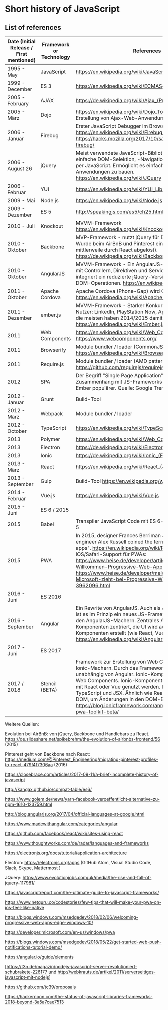# Short history of JavaScript

## List of references

| Date (Initial Release / First mentioned) | Framework or Technology | References |
| --- | --- | --- |
| 1995 - May   | JavaScript   |  https://en.wikipedia.org/wiki/JavaScript | 
| 1999 - December | ES 3 | https://en.wikipedia.org/wiki/ECMAScript |
| 2005 - February | AJAX |	https://de.wikipedia.org/wiki/Ajax_(Programmierung) |
| 2005 - März | Dojo | https://en.wikipedia.org/wiki/Dojo_Toolkit - Framework zur Erstellung von Ajax-Web-Anwendungen mit JavaScript |
| 2006 - Januar | Firebug | Erster JavaScript Debugger im Browser https://en.wikipedia.org/wiki/Firebug_(software) https://hacks.mozilla.org/2017/10/saying-goodbye-to-firebug/|
|2006 - August 26 |	jQuery | Meist verwendete JavaScript-Bibliothek. Core-Feature: einfache DOM-Selektion, -Navigation und -Manipulation per JavaScript. Ermöglicht es einfacher Ajax-Web-Anwendungen zu bauen. <br> https://en.wikipedia.org/wiki/JQuery |
| 2006 - Februar | YUI |	https://en.wikipedia.org/wiki/YUI_Library
| 2009 - Mai | Node.js |	https://en.wikipedia.org/wiki/Node.js
| 2009 - Dezember |ES 5 |	http://speakingjs.com/es5/ch25.html
| 2010 - Juli | Knockout	| MVVM-Framework https://en.wikipedia.org/wiki/Knockout_(web_framework) |
| 2010 - Oktober | Backbone	| MVP-Framework - nutzt jQuery für DOM-Operationen. Wurde beim AirBnB und Pinterest eingesetzt (wird mittlerweile durch React abgelöst). https://de.wikipedia.org/wiki/Backbone.js |
| 2010 - Oktober | AngularJS | MVVM-Framework - Ein AngularJS-Anwendung wird u.a. mit Controllern, Direktiven und Services strukturiert. Es integriert ein reduzierte jQuery-Version (jQuery Lite) für DOM-Operationen. https://en.wikipedia.org/wiki/AngularJS |
| 2011 - Oktober | Apache Cordova | Apache Cordova (Phone-Gap) wird Open Source https://en.wikipedia.org/wiki/Apache_Cordova
| 2011 - Dezember |	ember.js | MVVM-Framework - Starker Konkurrent zu AngularJS. Nutzer: LinkedIn, PlayStation Now, Apple Music, Travis CI - die meisten haben 2014/2015 damit gestartet. https://en.wikipedia.org/wiki/Ember.js |
| 2011 | Web Components	| https://en.wikipedia.org/wiki/Web_Components  https://www.webcomponents.org/ |
| 2011 | Browserify	| Module bundler / loader (CommonJS pattern) https://en.wikipedia.org/wiki/Browserify |
| 2011 | Require.js	| Module bundler / loader (AMD pattern) https://github.com/requirejs/requirejs/releases?after=1.0.7 |
| 2012 | SPA | Der Begriff "Single Page Application" wird im Zusammenhang mit JS-Frameworks wie AngularJS oder Ember populärer. Quelle: Google Trends |
| 2012 - Januar | Grunt | Build-Tool |
| 2012 - März |	Webpack | Module bundler / loader |
| 2012 - October | TypeScript | https://en.wikipedia.org/wiki/TypeScript |
| 2013 | Polymer | https://en.wikipedia.org/wiki/Web_Components |
| 2013 | Electron |	https://de.wikipedia.org/wiki/Electron_(Framework) |
| 2013 | Ionic | https://de.wikipedia.org/wiki/Ionic_(Framework) |
| 2013 - März | React |	https://en.wikipedia.org/wiki/React_(JavaScript_library)|
| 2013 - September | Gulp | Build-Tool https://en.wikipedia.org/wiki/Gulp.js |
| 2014 - Februar | Vue.js |	https://en.wikipedia.org/wiki/Vue.js |
| 2015 - Juni |	ES 6 / 2015	 ||
| 2015 | Babel | Transpiler JavaScript Code mit ES 6-Sprachfeature nach ES 5 |
| 2015 | PWA | In 2015, designer Frances Berriman and Google Chrome engineer Alex Russell coined the term "progressive web apps". https://en.wikipedia.org/wiki/Progressive_web_app  iOS/Safari-Support für PWAs: https://www.heise.de/developer/artikel/iOS-11-3-Willkommen-Progressive-Web-Apps-3960706.html https://www.heise.de/developer/meldung/Webentwicklung-Microsoft-zieht-bei-Progressive-Web-Apps-nach-3962096.html
| 2016 - Juni |	ES 2016 | |	 
| 2016 - September | Angular | Ein Rewrite von AngularJS. Auch als Angular 2 bezeichnet, ist es im Prinzip ein neues JS-Framework entwickelt von den AngularJS-Machern. Zentrales Architektur-Konzept: Komponenten zentriert, die UI wird aus einer Hierarchie von Komponenten erstellt (wie React, Vue) https://en.wikipedia.org/wiki/Angular_(application_platform) |
| 2017 - Juni |	ES 2017 | | 
| 2017 / 2018 |	Stencil (BETA) | Framework zur Erstellung von Web Components von den Ionic-Machern. Durch das Framework wird Ionic unabhängig von Angular. Ionic-Komponenten werden reine Web Components. Ionic-Komponenten können dann auch mit React oder Vue genutzt werden. Das Framework nutzt TypeScript und JSX. Ähnlich wie React setzt es auf Virtual DOM, um Änderungen in den DOM-Baum zu übertragen.  https://blog.ionicframework.com/announcing-the-ionic-pwa-toolkit-beta/|

Weitere Quellen:

Evolution bei AirBnB: von jQuery, Backbone und Handlebars zu React. https://de.slideshare.net/spikebrehm/the-evolution-of-airbnbs-frontend/56 (2015)

Pinterest geht von Backbone nach React: https://medium.com/@Pinterest_Engineering/migrating-pinterest-profiles-to-react-479f4f7306aa (2016)

https://closebrace.com/articles/2017-09-11/a-brief-incomplete-history-of-javascript

http://kangax.github.io/compat-table/es6/

https://www.golem.de/news/yarn-facebook-veroeffentlicht-alternative-zu-npm-1610-123759.html

http://blog.angularjs.org/2017/04/official-languages-at-google.html

https://www.madewithangular.com/categories/angular

https://github.com/facebook/react/wiki/sites-using-react

https://www.thoughtworks.com/de/radar/languages-and-frameworks


https://electronjs.org/docs/tutorial/application-architecture


Electron: https://electronjs.org/apps  (GitHub Atom, Visual Studio Code, Slack, Skype, Mattermost )

JQuery: https://www.evolutionjobs.com/uk/media/the-rise-and-fall-of-jquery-117981/

https://javascriptreport.com/the-ultimate-guide-to-javascript-frameworks/

https://www.netguru.co/codestories/few-tips-that-will-make-your-pwa-on-ios-feel-like-native

https://blogs.windows.com/msedgedev/2018/02/06/welcoming-progressive-web-apps-edge-windows-10/

https://developer.microsoft.com/en-us/windows/pwa

https://blogs.windows.com/msedgedev/2018/05/22/get-started-web-push-notifications-tutorial-demo/

https://angular.io/guide/elements

[https://t3n.de/magazin/nodejs-javascript-server-revolutioniert-schubrakete-226177 und http://webkrauts.de/artikel/2011/serverseitiges-javascript-mit-nodejs] 

https://github.com/tc39/proposals

https://hackernoon.com/the-status-of-javascript-libraries-frameworks-2018-beyond-3a5a7cae7513


